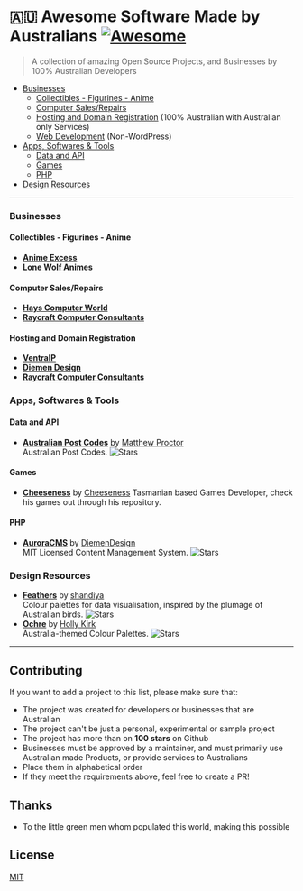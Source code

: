 # :australia: Awesome Software Made by Australians [![Awesome](https://awesome.re/badge.svg)](https://awesome.re)

> A collection of amazing Open Source Projects, and Businesses by 100% Australian Developers

- [Businesses](#biz)
  - [Collectibles - Figurines - Anime](#bizcollectibles)
  - [Computer Sales/Repairs](#bizsales)
  - [Hosting and Domain Registration](#bizhosting) (100% Australian with Australian only Services)
  - [Web Development](#bizweb) (Non-WordPress)
- [Apps, Softwares & Tools](#apps)
  - [Data and API](#appdata)
  - [Games](#games)
  - [PHP](#appsphp)
- [Design Resources](#design)

<hr>

<a name="biz"></a>
### Businesses
<a name="bizcollectibles)"></a>
#### Collectibles - Figurines - Anime
- **[Anime Excess](https://animeexcess.com.au/)**
- **[Lone Wolf Animes](https://lonewolfanime.com.au/)**
<a name="bizsale"></a>
#### Computer Sales/Repairs
 - **[Hays Computer World](https://hayscomputerworld.com.au/)**
 - **[Raycraft Computer Consultants](https://raycraft.com.au/)**
<a name="bizhosting"></a>
#### Hosting and Domain Registration
- **[VentraIP](https://ventraip.com.au/)**
<a name="bizweb"></a>
- **[Diemen Design](https://diemen.design/)**
- **[Raycraft Computer Consultants](https://raycraft.com.au/)**
<a name="apps"></a>
### Apps, Softwares & Tools
<a name="appdata"></a>
#### Data and API
- **[Australian Post Codes](https://github.com/matthewproctor/australianpostcodes)** by [Matthew Proctor](https://github.com/matthewproctor)  
  Australian Post Codes.
  ![Stars](https://img.shields.io/github/stars/matthewproctor/australianpostcodes?style=flat-square)
#### Games
<a name="games"></a>
- **[Cheeseness](https://github.com/Cheeseness)** by [Cheeseness](https://github.com/Cheeseness)
  Tasmanian based Games Developer, check his games out through his repository.
<a name="appsphp"></a>
#### PHP
- **[AuroraCMS](https://github.com/diemendesign/AuroraCMS)** by [DiemenDesign](https://github.com/diemendesign)  
  MIT Licensed Content Management System.
  ![Stars](https://img.shields.io/github/stars/diemendesign/AuroraCMS?style=flat-square)
<a name="design"></a>
### Design Resources
- **[Feathers](https://github.com/shandiya/feathers)** by [shandiya](https://github.com/shandiya)  
  Colour palettes for data visualisation, inspired by the plumage of Australian birds.
  ![Stars](https://img.shields.io/github/stars/shandiya/feathers?style=flat-square)
- **[Ochre](https://github.com/hollylkirk/ochRe)** by [Holly Kirk](https://github.com/hollylkirk)  
  Australia-themed Colour Palettes.
  ![Stars](https://img.shields.io/github/stars/hollylkirk/ochRe?style=flat-square)

<hr>

## Contributing

If you want to add a project to this list, please make sure that:

- The project was created for developers or businesses that are Australian
- The project can't be just a personal, experimental or sample project
- The project has more than on **100 stars** on Github
- Businesses must be approved by a maintainer, and must primarily use Australian made Products, or provide services to Australians
- Place them in alphabetical order
- If they meet the requirements above, feel free to create a PR!

## Thanks
- To the little green men whom populated this world, making this possible

## License

[MIT](/license)
